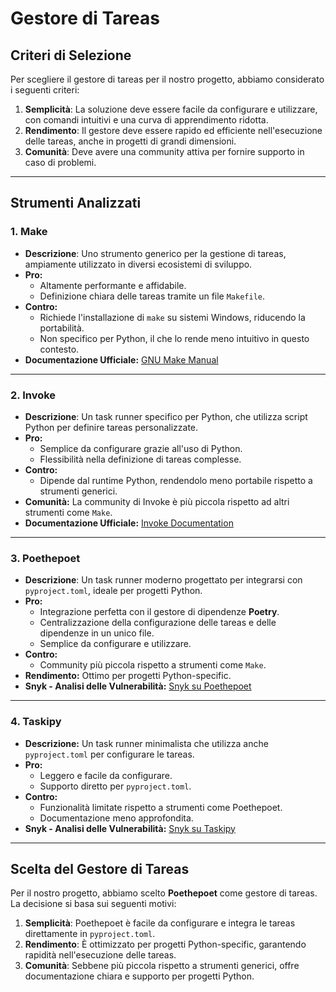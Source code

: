 # Gestore di Tareas

## Criteri di Selezione
Per scegliere il gestore di tareas per il nostro progetto, abbiamo considerato i seguenti criteri:

1. **Semplicità**: La soluzione deve essere facile da configurare e utilizzare, con comandi intuitivi e una curva di apprendimento ridotta.
2. **Rendimento**: Il gestore deve essere rapido ed efficiente nell'esecuzione delle tareas, anche in progetti di grandi dimensioni.
3. **Comunità**: Deve avere una community attiva per fornire supporto in caso di problemi.

---

## Strumenti Analizzati

### 1. **Make**
- **Descrizione**: Uno strumento generico per la gestione di tareas, ampiamente utilizzato in diversi ecosistemi di sviluppo.
- **Pro:**
  - Altamente performante e affidabile.
  - Definizione chiara delle tareas tramite un file `Makefile`.
- **Contro:**
  - Richiede l'installazione di `make` su sistemi Windows, riducendo la portabilità.
  - Non specifico per Python, il che lo rende meno intuitivo in questo contesto.
- **Documentazione Ufficiale:** [GNU Make Manual](https://www.gnu.org/software/make/manual/make.html)

---

### 2. **Invoke**
- **Descrizione**: Un task runner specifico per Python, che utilizza script Python per definire tareas personalizzate.
- **Pro:**
  - Semplice da configurare grazie all'uso di Python.
  - Flessibilità nella definizione di tareas complesse.
- **Contro:**
  - Dipende dal runtime Python, rendendolo meno portabile rispetto a strumenti generici.
- **Comunità:** La community di Invoke è più piccola rispetto ad altri strumenti come `Make`.
- **Documentazione Ufficiale:** [Invoke Documentation](https://www.pyinvoke.org/)

---

### 3. **Poethepoet**
- **Descrizione**: Un task runner moderno progettato per integrarsi con `pyproject.toml`, ideale per progetti Python.
- **Pro:**
  - Integrazione perfetta con il gestore di dipendenze **Poetry**.
  - Centralizzazione della configurazione delle tareas e delle dipendenze in un unico file.
  - Semplice da configurare e utilizzare.
- **Contro:**
  - Community più piccola rispetto a strumenti come `Make`.
- **Rendimento:** Ottimo per progetti Python-specific.
- **Snyk - Analisi delle Vulnerabilità:** [Snyk su Poethepoet](https://snyk.io/advisor/python/poethepoet)

---

### 4. **Taskipy**
- **Descrizione:** Un task runner minimalista che utilizza anche `pyproject.toml` per configurare le tareas.
- **Pro:**
  - Leggero e facile da configurare.
  - Supporto diretto per `pyproject.toml`.
- **Contro:**
  - Funzionalità limitate rispetto a strumenti come Poethepoet.
  - Documentazione meno approfondita.
- **Snyk - Analisi delle Vulnerabilità:** [Snyk su Taskipy](https://snyk.io/advisor/python/taskipy)

---

## Scelta del Gestore di Tareas
Per il nostro progetto, abbiamo scelto **Poethepoet** come gestore di tareas. La decisione si basa sui seguenti motivi:

1. **Semplicità**: Poethepoet è facile da configurare e integra le tareas direttamente in `pyproject.toml`.
2. **Rendimento**: È ottimizzato per progetti Python-specific, garantendo rapidità nell'esecuzione delle tareas.
3. **Comunità**: Sebbene più piccola rispetto a strumenti generici, offre documentazione chiara e supporto per progetti Python.
